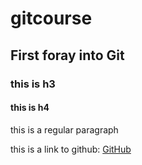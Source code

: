 # gitcourse

## First foray into Git

### this is h3

#### this is h4

this is a regular paragraph

this is a link to github: [GitHub](http://github.com)
